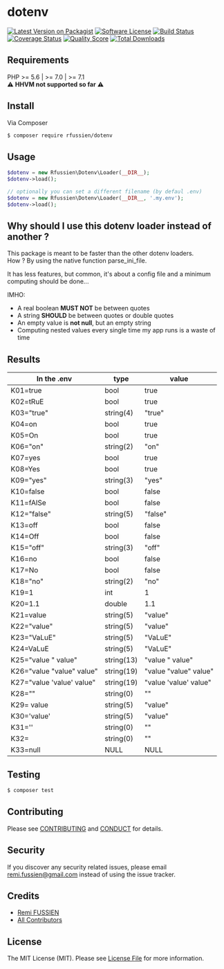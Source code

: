 # dotenv

[![Latest Version on Packagist][ico-version]][link-packagist]
[![Software License][ico-license]](LICENSE.md)
[![Build Status][ico-travis]][link-travis]
[![Coverage Status][ico-scrutinizer]][link-scrutinizer]
[![Quality Score][ico-code-quality]][link-code-quality]
[![Total Downloads][ico-downloads]][link-downloads]

## Requirements

PHP >= 5.6 | >= 7.0 | >= 7.1 <br>
:warning:
**HHVM not supported so far**
:warning:

## Install

Via Composer

``` bash
$ composer require rfussien/dotenv
```

## Usage

``` php
$dotenv = new Rfussien\Dotenv\Loader(__DIR__);
$dotenv->load();

// optionally you can set a different filename (by defaul .env)
$dotenv = new Rfussien\Dotenv\Loader(__DIR__, '.my.env');
$dotenv->load();

```

## Why should I use this dotenv loader instead of another ?

This package is meant to be faster than the other dotenv loaders.<br>
How ? By using the native function parse_ini_file.

It has less features, but common, it's about a config file and a minimum
computing should be done...

IMHO:
 - A real boolean **MUST NOT** be between quotes
 - A string **SHOULD** be between quotes or double quotes
 - An empty value is **not null**, but an empty string
 - Computing nested values every single time my app runs is a waste of time

## Results

| In the .env                       | type       | value                 |
|-----------------------------------|------------|-----------------------|
| K01=true                          | bool       | true                  |
| K02=tRuE                          | bool       | true                  |
| K03="true"                        | string(4)  | "true"                |
| K04=on                            | bool       | true                  |
| K05=On                            | bool       | true                  |
| K06="on"                          | string(2)  | "on"                  |
| K07=yes                           | bool       | true                  |
| K08=Yes                           | bool       | true                  |
| K09="yes"                         | string(3)  | "yes"                 |
| K10=false                         | bool       | false                 |
| K11=fAlSe                         | bool       | false                 |
| K12="false"                       | string(5)  | "false"               |
| K13=off                           | bool       | false                 |
| K14=Off                           | bool       | false                 |
| K15="off"                         | string(3)  | "off"                 |
| K16=no                            | bool       | false                 |
| K17=No                            | bool       | false                 |
| K18="no"                          | string(2)  | "no"                  |
| K19=1                             | int        | 1                     |
| K20=1.1                           | double     | 1.1                   |
| K21=value                         | string(5)  | "value"               |
| K22="value"                       | string(5)  | "value"               |
| K23="VaLuE"                       | string(5)  | "VaLuE"               |
| K24=VaLuE                         | string(5)  | "VaLuE"               |
| K25="value \" value"              | string(13) | "value " value"       |
| K26="value \"value\" value"       | string(19) | "value "value" value" |
| K27="value 'value' value"         | string(19) | "value 'value' value" |
| K28=""                            | string(0)  | ""                    |
| K29=                        value | string(5)  | "value"               |
| K30='value'                       | string(5)  | "value"               |
| K31=''                            | string(0)  | ""                    |
| K32=                              | string(0)  | ""                    |
| K33=null                          | NULL       | NULL                  |

## Testing

``` bash
$ composer test
```

## Contributing

Please see [CONTRIBUTING](CONTRIBUTING.md) and [CONDUCT](CONDUCT.md) for details.

## Security

If you discover any security related issues, please email remi.fussien@gmail.com instead of using the issue tracker.

## Credits

- [Remi FUSSIEN][link-author]
- [All Contributors][link-contributors]

## License

The MIT License (MIT). Please see [License File](LICENSE.md) for more information.

[ico-version]: https://img.shields.io/packagist/v/rfussien/dotenv.svg?style=flat-square
[ico-license]: https://img.shields.io/badge/license-MIT-brightgreen.svg?style=flat-square
[ico-travis]: https://img.shields.io/travis/rfussien/dotenv/master.svg?style=flat-square
[ico-scrutinizer]: https://img.shields.io/scrutinizer/coverage/g/rfussien/dotenv.svg?style=flat-square
[ico-code-quality]: https://img.shields.io/scrutinizer/g/rfussien/dotenv.svg?style=flat-square
[ico-downloads]: https://img.shields.io/packagist/dt/rfussien/dotenv.svg?style=flat-square

[link-packagist]: https://packagist.org/packages/rfussien/dotenv
[link-travis]: https://travis-ci.org/rfussien/dotenv
[link-scrutinizer]: https://scrutinizer-ci.com/g/rfussien/dotenv/code-structure
[link-code-quality]: https://scrutinizer-ci.com/g/rfussien/dotenv
[link-downloads]: https://packagist.org/packages/rfussien/dotenv
[link-author]: https://github.com/rfussien
[link-contributors]: ../../contributors
